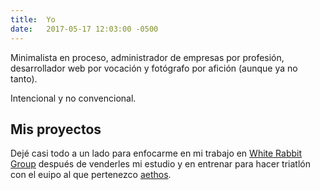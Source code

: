 ```yaml
---
title:	Yo
date:	2017-05-17 12:03:00 -0500
---
```


Minimalista en proceso, administrador de empresas por profesión, desarrollador web por vocación y fotógrafo por afición (aunque ya no tanto).

Intencional y no convencional.

## Mis proyectos
Dejé casi todo a un lado para enfocarme en mi trabajo en [White Rabbit Group](https://whiterabbit.group) después de venderles mi estudio y en entrenar para hacer triatlón con el euipo al que pertenezco [aethos](https://www.aethosport.com/).